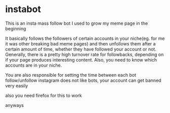# instabot
This is an insta mass follow bot I used to grow my meme page in the beginning

It basically follows the followers of certain accounts in your niche(eg. for me it was other breaking bad meme pages)
and then unfollows them after a certain amount of time, whether they have followed your account or not. 
Generally, there is a pretty high turnover rate for followbacks, depending on if your page produces
interesting content. Also, you need to know which accounts are in your niche.

You are also responsible for setting the time between each bot follow/unfollow
instagram does not like bots, your account can get banned very easily

also you need firefox for this to work

anyways 

